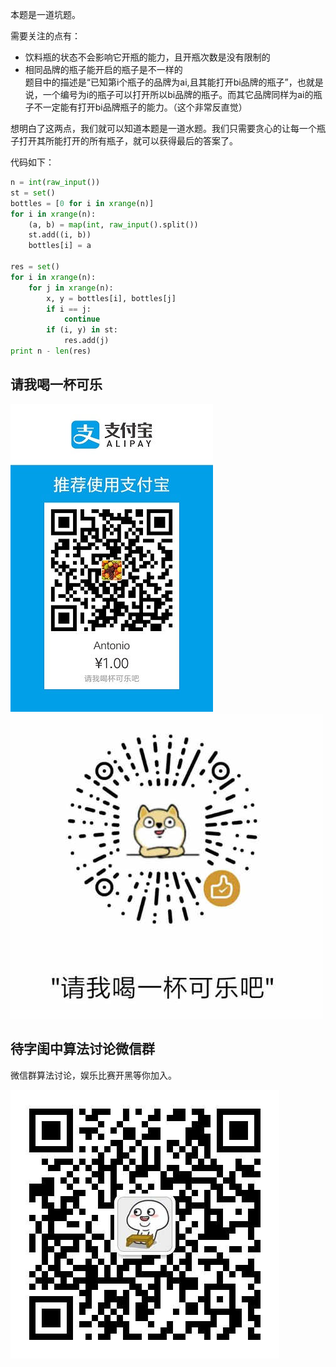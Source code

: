 本题是一道坑题。

需要关注的点有：

* 饮料瓶的状态不会影响它开瓶的能力，且开瓶次数是没有限制的
* 相同品牌的瓶子能开启的瓶子是不一样的       
题目中的描述是“已知第i个瓶子的品牌为ai,且其能打开bi品牌的瓶子”，也就是说，一个编号为i的瓶子可以打开所以bi品牌的瓶子。而其它品牌同样为ai的瓶子不一定能有打开bi品牌瓶子的能力。（这个非常反直觉）

想明白了这两点，我们就可以知道本题是一道水题。我们只需要贪心的让每一个瓶子打开其所能打开的所有瓶子，就可以获得最后的答案了。

代码如下：

```python
n = int(raw_input())
st = set()
bottles = [0 for i in xrange(n)]
for i in xrange(n):
    (a, b) = map(int, raw_input().split())
    st.add((i, b))
    bottles[i] = a
     
res = set()
for i in xrange(n):
    for j in xrange(n):
        x, y = bottles[i], bottles[j]
        if i == j:
            continue
        if (i, y) in st:
            res.add(j)
print n - len(res)
```

## 请我喝一杯可乐

![](https://raw.githubusercontent.com/Inapt19/Resource/master/bonus_QR.jpg)
![](https://raw.githubusercontent.com/Inapt19/Resource/master/wechat_bonus_qr.jpg)

## 待字闺中算法讨论微信群

微信群算法讨论，娱乐比赛开黑等你加入。

![](https://raw.githubusercontent.com/Inapt19/Resource/master/wechat_QR.jpg)

